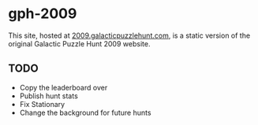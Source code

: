 # gph-2009

This site, hosted at [2009.galacticpuzzlehunt.com](https://2009.galacticpuzzlehunt.com), is a static version of the original Galactic Puzzle Hunt 2009 website.

## TODO

* Copy the leaderboard over
* Publish hunt stats
* Fix Stationary
* Change the background for future hunts
